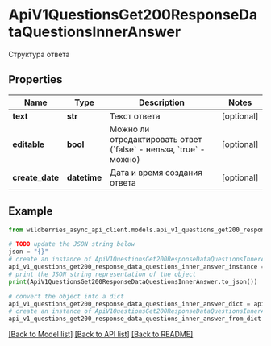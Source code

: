 # ApiV1QuestionsGet200ResponseDataQuestionsInnerAnswer

Структура ответа

## Properties

Name | Type | Description | Notes
------------ | ------------- | ------------- | -------------
**text** | **str** | Текст ответа | [optional] 
**editable** | **bool** | Можно ли отредактировать ответ (&#x60;false&#x60; - нельзя, &#x60;true&#x60; - можно) | [optional] 
**create_date** | **datetime** | Дата и время создания ответа | [optional] 

## Example

```python
from wildberries_async_api_client.models.api_v1_questions_get200_response_data_questions_inner_answer import ApiV1QuestionsGet200ResponseDataQuestionsInnerAnswer

# TODO update the JSON string below
json = "{}"
# create an instance of ApiV1QuestionsGet200ResponseDataQuestionsInnerAnswer from a JSON string
api_v1_questions_get200_response_data_questions_inner_answer_instance = ApiV1QuestionsGet200ResponseDataQuestionsInnerAnswer.from_json(json)
# print the JSON string representation of the object
print(ApiV1QuestionsGet200ResponseDataQuestionsInnerAnswer.to_json())

# convert the object into a dict
api_v1_questions_get200_response_data_questions_inner_answer_dict = api_v1_questions_get200_response_data_questions_inner_answer_instance.to_dict()
# create an instance of ApiV1QuestionsGet200ResponseDataQuestionsInnerAnswer from a dict
api_v1_questions_get200_response_data_questions_inner_answer_from_dict = ApiV1QuestionsGet200ResponseDataQuestionsInnerAnswer.from_dict(api_v1_questions_get200_response_data_questions_inner_answer_dict)
```
[[Back to Model list]](../README.md#documentation-for-models) [[Back to API list]](../README.md#documentation-for-api-endpoints) [[Back to README]](../README.md)


